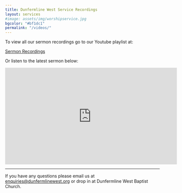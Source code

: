 ```yaml
---
title: Dunfermline West Service Recordings
layout: services
#image: assets/img/worshipservice.jpg
bgcolor: "#bf1dc1"
permalink: "/videos/"
---
```


<div class="col-lg-12 text-normal">
<p>To view all our sermon recordings go to our Youtube playlist at:</p>
<p>
<a class='btn btn-primary' href='View Sermons' alt='View sermons on Youtube'>Sermon Recordings</a>
</p>

Or listen to the latest sermon below:
<iframe width="560" height="315" src="https://www.youtube.com/embed/videoseries?list=PLWewcFMHTJ0FZPCP-yQ7VydLwMn0dUjyE" frameborder="0" allow="accelerometer; autoplay; encrypted-media; gyroscope; picture-in-picture" allowfullscreen></iframe>
<hr />
<p>
If you have any questions please email us at <a href='mailto:enquiries@dunfermlinewest.org?subject=kidzclub'>enquiries@dunfermlinewest.org</a> or drop in at Dunfermline West Baptist Church.
</p>

</div>